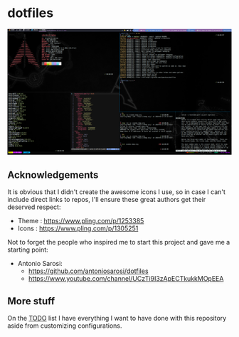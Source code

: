 # dotfiles

![screenshot](./screenshot.png)

## Acknowledgements

It is obvious that I didn't create the awesome icons I use, so
in case I can't include direct links to repos, I'll ensure these
great authors get their deserved respect:

- Theme : https://www.pling.com/p/1253385
- Icons : https://www.pling.com/p/1305251

Not to forget the people who inspired me to start this project and
gave me a starting point:
  - Antonio Sarosi:
    - https://github.com/antoniosarosi/dotfiles
    - https://www.youtube.com/channel/UCzTi9I3zApECTkukkMOpEEA

## More stuff

On the [TODO](./TODO.md) list I have everything I want to have done with
this repository aside from customizing configurations.
